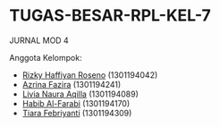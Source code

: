 # TUGAS-BESAR-RPL-KEL-7
JURNAL MOD 4

Anggota Kelompok:
- [Rizky Haffiyan Roseno](https://github.com/RihanoDev) (1301194042)
- [Azrina Fazira]() (1301194241)
- [Livia Naura Aqilla]() (1301194089)
- [Habib Al-Farabi]() (1301194170)
- [Tiara Febriyanti](https://github.com/TiaraFebriyanti) (1301194309)

